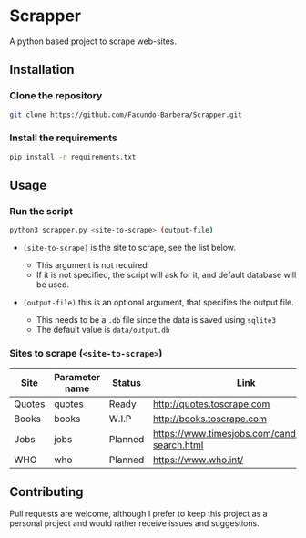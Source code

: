 # Scrapper
A python based project to scrape web-sites.

## Installation
### Clone the repository
```bash
git clone https://github.com/Facundo-Barbera/Scrapper.git
```

### Install the requirements
```bash
pip install -r requirements.txt
```

## Usage
### Run the script
```bash
python3 scrapper.py <site-to-scrape> (output-file)
```

- `(site-to-scrape)` is the site to scrape, see the list below. 
  - This argument is not required
  - If it is not specified, the script will ask for it, and default database will be used.

- `(output-file)` this is an optional argument, that specifies the output file.
  - This needs to be a `.db` file since the data is saved using `sqlite3`
  - The default value is `data/output.db`

### Sites to scrape (`<site-to-scrape>`)
| Site   | Parameter name | Status  | Link                                                |
|--------|----------------|---------|-----------------------------------------------------|
| Quotes | quotes         | Ready   | http://quotes.toscrape.com                          |
| Books  | books          | W.I.P   | http://books.toscrape.com                           |
| Jobs   | jobs           | Planned | https://www.timesjobs.com/candidate/job-search.html |
| WHO    | who            | Planned | https://www.who.int/                                |

## Contributing
Pull requests are welcome, 
although I prefer to keep this project as a personal project and would rather receive issues and suggestions.